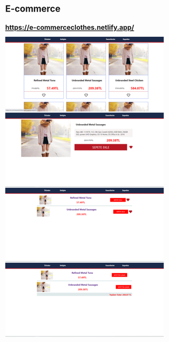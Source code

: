 # E-commerce

## https://e-commerceclothes.netlify.app/

![alt text](https://github.com/kadirkara22/E-commerce/blob/main/src/images/Ecommerce1.PNG)
![alt text](https://github.com/kadirkara22/E-commerce/blob/main/src/images/Ecommerce2.PNG)
![alt text](https://github.com/kadirkara22/E-commerce/blob/main/src/images/Ecommerce3.PNG)
![alt text](https://github.com/kadirkara22/E-commerce/blob/main/src/images/Ecommerce4.PNG)
